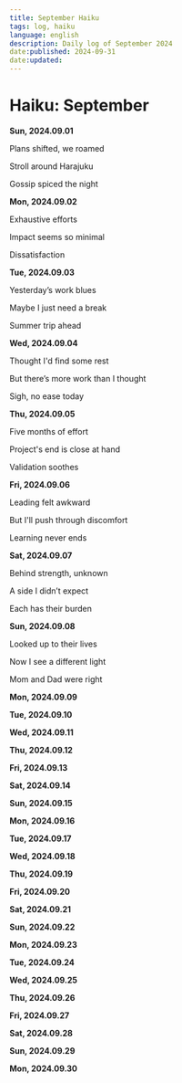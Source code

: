 ```yaml
---
title: September Haiku
tags: log, haiku
language: english
description: Daily log of September 2024
date:published: 2024-09-31
date:updated:
---
```


# Haiku: September

**Sun, 2024.09.01**

Plans shifted, we roamed

Stroll around Harajuku

Gossip spiced the night


**Mon, 2024.09.02**

Exhaustive efforts

Impact seems so minimal

Dissatisfaction


**Tue, 2024.09.03**

Yesterday’s work blues

Maybe I just need a break

Summer trip ahead


**Wed, 2024.09.04**

Thought I'd find some rest

But there’s more work than I thought

Sigh, no ease today


**Thu, 2024.09.05**

Five months of effort

Project's end is close at hand

Validation soothes


**Fri, 2024.09.06**

Leading felt awkward

But I'll push through discomfort

Learning never ends


**Sat, 2024.09.07**

Behind strength, unknown

A side I didn’t expect

Each has their burden


**Sun, 2024.09.08**

Looked up to their lives

Now I see a different light

Mom and Dad were right


**Mon, 2024.09.09**

**Tue, 2024.09.10**

**Wed, 2024.09.11**

**Thu, 2024.09.12**

**Fri, 2024.09.13**

**Sat, 2024.09.14**

**Sun, 2024.09.15**

**Mon, 2024.09.16**

**Tue, 2024.09.17**

**Wed, 2024.09.18**

**Thu, 2024.09.19**

**Fri, 2024.09.20**

**Sat, 2024.09.21**

**Sun, 2024.09.22**

**Mon, 2024.09.23**

**Tue, 2024.09.24**

**Wed, 2024.09.25**

**Thu, 2024.09.26**

**Fri, 2024.09.27**

**Sat, 2024.09.28**

**Sun, 2024.09.29**

**Mon, 2024.09.30**